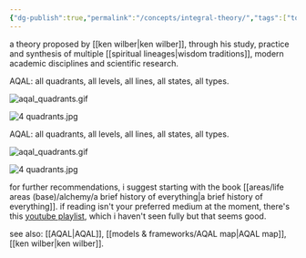 ```yaml
---
{"dg-publish":true,"permalink":"/concepts/integral-theory/","tags":["top3","🌿","alchemy","sensemaking"],"created":"2022-03-24T17:31:07.911-03:00","updated":"2024-05-06T16:31:55.720-03:00"}
---
```


a theory proposed by [[ken wilber\|ken wilber]], through his study, practice and synthesis of multiple [[spiritual lineages\|wisdom traditions]], modern academic disciplines and scientific research.


<div class="transclusion internal-embed is-loaded"><div class="markdown-embed">



AQAL: all quadrants, all levels, all lines, all states, all types.

![aqal_quadrants.gif](/img/user/aqal_quadrants.gif)

![4 quadrants.jpg](/img/user/tbprocessed/images/4%20quadrants.jpg)

</div></div>



<div class="transclusion internal-embed is-loaded"><div class="markdown-embed">



AQAL: all quadrants, all levels, all lines, all states, all types.

![aqal_quadrants.gif](/img/user/aqal_quadrants.gif)

![4 quadrants.jpg](/img/user/tbprocessed/images/4%20quadrants.jpg)

</div></div>


for further recommendations, i suggest starting with the book [[areas/life areas (base)/alchemy/a brief history of everything\|a brief history of everything]]. if reading isn't your preferred medium at the moment, there's this [youtube playlist](https://www.youtube.com/playlist?list=PLgMC56yzL6LwzEAjsdlj9BGzFCm1_3URZ), which i haven't seen fully but that seems good.

see also: [[AQAL\|AQAL]], [[models & frameworks/AQAL map\|AQAL map]], [[ken wilber\|ken wilber]].